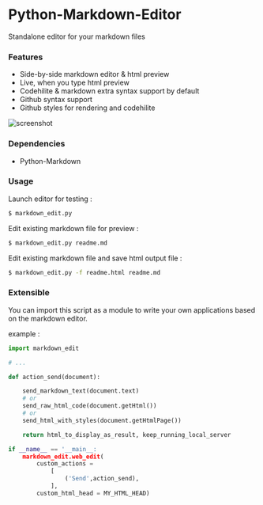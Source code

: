 Python-Markdown-Editor
======================

Standalone editor for your markdown files

### Features
 - Side-by-side markdown editor & html preview
 - Live, when you type html preview
 - Codehilite & markdown extra syntax support by default
 - Github syntax support 
 - Github styles for rendering and codehilite

![screenshot](https://github.com/ncornette/Python-Markdown-Editor/raw/master/screenshot.png)

### Dependencies
 - Python-Markdown

### Usage

Launch editor for testing :
```bash
$ markdown_edit.py 
```

Edit existing markdown file for preview :
```bash
$ markdown_edit.py readme.md
```

Edit existing markdown file and save html output file :
```bash
$ markdown_edit.py -f readme.html readme.md
```

### Extensible

You can import this script as a module to write your own applications based on the markdown editor.

example : 

```python
import markdown_edit

# ...

def action_send(document):

    send_markdown_text(document.text)
    # or 
    send_raw_html_code(document.getHtml())
    # or 
    send_html_with_styles(document.getHtmlPage())

    return html_to_display_as_result, keep_running_local_server

if __name__ == '__main__:
    markdown_edit.web_edit(
        custom_actions =
            [
                ('Send',action_send),
            ],
        custom_html_head = MY_HTML_HEAD)


```
